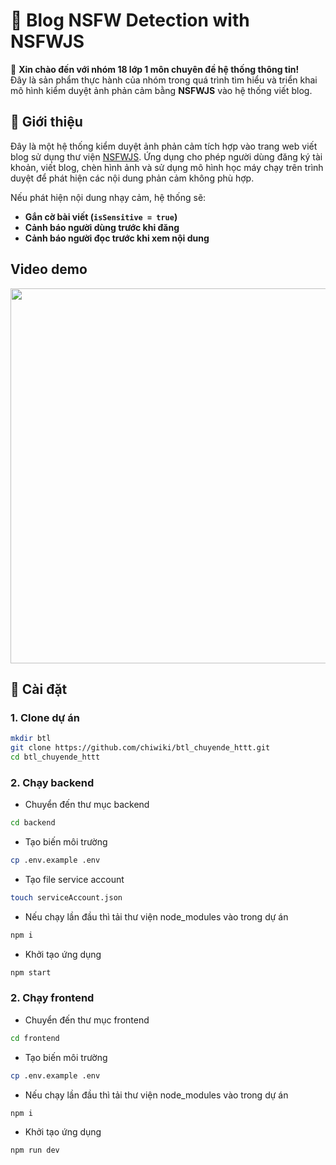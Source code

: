 # 🧠 Blog NSFW Detection with NSFWJS

👋 **Xin chào đến với nhóm 18 lớp 1 môn chuyên đề hệ thống thông tin!**  
Đây là sản phẩm thực hành của nhóm trong quá trình tìm hiểu và triển khai mô hình kiểm duyệt ảnh phản cảm bằng **NSFWJS** vào hệ thống viết blog.

## 📌 Giới thiệu

Đây là một hệ thống kiểm duyệt ảnh phản cảm tích hợp vào trang web viết blog sử dụng thư viện [NSFWJS](https://github.com/infinitered/nsfwjs). Ứng dụng cho phép người dùng đăng ký tài khoản, viết blog, chèn hình ảnh và sử dụng mô hình học máy chạy trên trình duyệt để phát hiện các nội dung phản cảm không phù hợp.

Nếu phát hiện nội dung nhạy cảm, hệ thống sẽ:

- **Gắn cờ bài viết (`isSensitive = true`)**
- **Cảnh báo người dùng trước khi đăng**
- **Cảnh báo người đọc trước khi xem nội dung**

## Video demo

<img src='img/demo.gif' width=600>

## 🚀 Cài đặt

### 1. Clone dự án

```bash
mkdir btl
git clone https://github.com/chiwiki/btl_chuyende_httt.git
cd btl_chuyende_httt
```

### 2. Chạy backend

- Chuyển đến thư mục backend

```bash
cd backend
```

- Tạo biến môi trường

```bash
cp .env.example .env
```

- Tạo file service account

```bash
touch serviceAccount.json
```

- Nếu chạy lần đầu thì tải thư viện node_modules vào trong dự án

```bash
npm i
```

- Khởi tạo ứng dụng

```bash
npm start
```

### 2. Chạy frontend

- Chuyển đến thư mục frontend

```bash
cd frontend
```

- Tạo biến môi trường

```bash
cp .env.example .env
```

- Nếu chạy lần đầu thì tải thư viện node_modules vào trong dự án

```bash
npm i
```

- Khởi tạo ứng dụng

```bash
npm run dev
```
